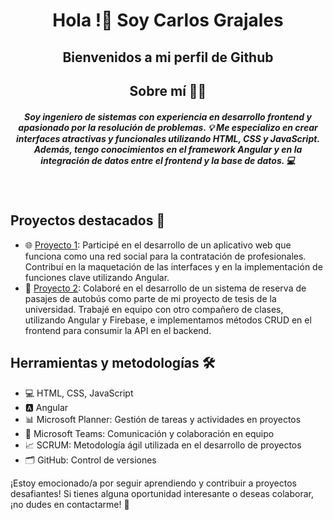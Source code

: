 <div id="header" align="center">
  <h1 align="center">Hola !👋 Soy Carlos Grajales</h1>
  <h2 align="center">Bienvenidos a mi perfil de Github</h2>
  <h2 align="center">Sobre mí 🙋‍♂️</h2>
  <h5 align="center">
    Soy ingeniero de sistemas con experiencia en desarrollo frontend y apasionado por la resolución de problemas.
    💡 Me especializo en crear interfaces atractivas y funcionales utilizando HTML, CSS y JavaScript. Además, tengo
    conocimientos en el framework Angular y en la integración de datos entre el frontend y la base de datos. 💻
  </h5>
</div>
<br>

## Proyectos destacados 🚀
- 🌐 [Proyecto 1](link_al_proyecto): Participé en el desarrollo de un aplicativo web que funciona como una red social para la contratación de profesionales. Contribuí en la maquetación de las interfaces y en la implementación de funciones clave utilizando Angular.
- 🚌 [Proyecto 2](link_al_proyecto): Colaboré en el desarrollo de un sistema de reserva de pasajes de autobús como parte de mi proyecto de tesis de la universidad. Trabajé en equipo con otro compañero de clases, utilizando Angular y Firebase, e implementamos métodos CRUD en el frontend para consumir la API en el backend.

## Herramientas y metodologías 🛠️
- 💻 HTML, CSS, JavaScript
- 🅰️ Angular
- 📊 Microsoft Planner: Gestión de tareas y actividades en proyectos
- 💬 Microsoft Teams: Comunicación y colaboración en equipo
- 📈 SCRUM: Metodología ágil utilizada en el desarrollo de proyectos
- 🗂️ GitHub: Control de versiones

¡Estoy emocionado/a por seguir aprendiendo y contribuir a proyectos desafiantes! Si tienes alguna oportunidad interesante o deseas colaborar, ¡no dudes en contactarme! 📩
